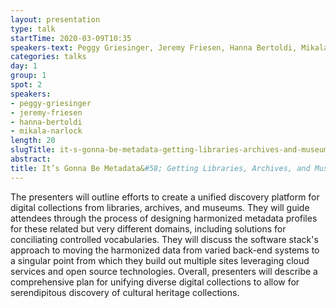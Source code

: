 ```yaml
---
layout: presentation
type: talk
startTime: 2020-03-09T10:35
speakers-text: Peggy Griesinger, Jeremy Friesen, Hanna Bertoldi, Mikala Narlock
categories: talks
day: 1
group: 1
spot: 2
speakers:
- peggy-griesinger
- jeremy-friesen
- hanna-bertoldi
- mikala-narlock
length: 20
slugTitle: it-s-gonna-be-metadata-getting-libraries-archives-and-museums-nsync
abstract:
title: It’s Gonna Be Metadata&#58; Getting Libraries, Archives, and Museums *NSYNC
---
```

The presenters will outline efforts to create a unified discovery platform for digital collections from libraries, archives, and museums. They will guide attendees through the process of designing harmonized metadata profiles for these related but very different domains, including solutions for conciliating controlled vocabularies. They will discuss the software stack's approach to moving the harmonized data from varied back-end systems to a singular point from which they build out multiple sites leveraging cloud services and open source technologies. Overall, presenters will describe a comprehensive plan for unifying diverse digital collections to allow for serendipitous discovery of cultural heritage collections.
